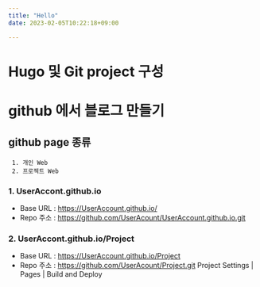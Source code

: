 ```yaml
---
title: "Hello"
date: 2023-02-05T10:22:18+09:00

---
```


# Hugo 및 Git project 구성



# github 에서 블로그 만들기 

## github page 종류 
~~~
 1. 개인 Web
 2. 프로젝트 Web 
~~~
### 1. UserAccont.github.io

* Base URL : https://UserAccount.github.io/
* Repo 주소 : https://github.com/UserAcount/UserAccount.github.io.git

### 2. UserAccont.github.io/Project

* Base URL : https://UserAccount.github.io/Project
* Repo 주소 : https://github.com/UserAcount/Project.git
  Project Settings | Pages | Build and Deploy 